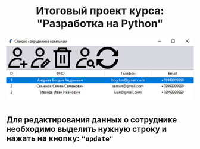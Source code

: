 <h1 align="center">Итоговый проект курса: "Разработка
на Python"</h1> 

![Screenshot](https://github.com/bodyauza/synergy_project/blob/master/synergy_project_img.jpg)<br>

<h2>Для редактирования данных о сотруднике необходимо выделить нужную строку и нажать на кнопку: <code>"update"</code></h2>



